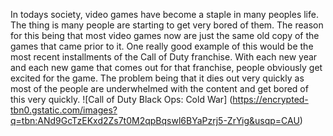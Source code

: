 In todays society, video games have become a staple in many peoples life.  The thing is many people are starting to get very bored of them.  The reason for this being that most video games now are just the same old copy of the games that came prior to it.  One really good example of this would be the most recent installments of the Call of Duty franchise.  With each new year and each new game that comes out for that franchise, people obviously get excited for the game.  The problem being that it dies out very quickly as most of the people are underwhelmed with the content and get bored of this very quickly.
![Call of Duty Black Ops: Cold War] (https://encrypted-tbn0.gstatic.com/images?q=tbn:ANd9GcTzEKxd2Zs7t0M2qpBqswl6BYaPzrj5-ZrYig&usqp=CAU)
